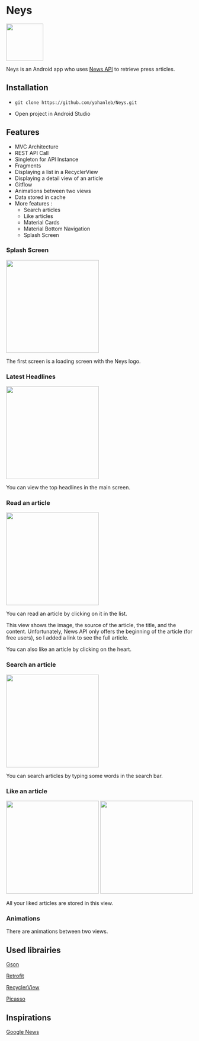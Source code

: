 # Neys
<img src="img/neys_icon.png" width="100" height="100" />

Neys is an Android app who uses [News API](https://newsapi.org/)
 to retrieve press articles.

## Installation
- `git clone https://github.com/yohanleb/Neys.git`

- Open project in Android Studio

## Features

- MVC Architecture
- REST API Call
- Singleton for API Instance
- Fragments
- Displaying a list in a RecyclerView
- Displaying a detail view of an article
- Gitflow
- Animations between two views
- Data stored in cache
- More features : 
	- Search articles
	- Like articles
	- Material Cards
	- Material Bottom Navigation
	- Splash Screen

### Splash Screen
<img src="img/splash_screen.jpeg" width="250" height="" />

The first screen is a loading screen with the Neys logo.

### Latest Headlines
<img src="img/top_headlines.jpeg" width="250" height="" />

You can view the top headlines in the main screen.

### Read an article
<img src="img/article_detail.jpeg" width="250" height=""/>

You can read an article by clicking on it in the list.

This view shows the image, the source of the article, the title, and the content.
Unfortunately, News API only offers the beginning of the article (for free users), so I added a link to see the full article.

You can also like an article by clicking on the heart.

### Search an article
<img src="img/search.jpeg" width="250" height="" />

You can search articles by typing some words in the search bar.

### Like an article
<img src="img/likes1.jpeg" width="250" height="" /> <img src="img/likes2.jpeg" width="250" height="" />

All your liked articles are stored in this view.

### Animations
There are animations between two views.

## Used librairies
[Gson](https://github.com/google/gson)

[Retrofit](https://github.com/square/retrofit)

[RecyclerView](https://developer.android.com/guide/topics/ui/layout/recyclerview)

[Picasso](https://square.github.io/picasso/)

## Inspirations

[Google News](https://news.google.com/)
